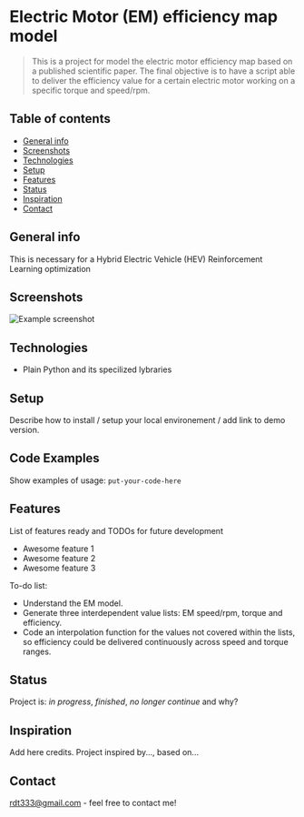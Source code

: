 # Electric Motor (EM) efficiency map model
> This is a project for model the electric motor efficiency map based on a published scientific paper.
> The final objective is to have a script able to deliver the efficiency value for a certain electric motor working on a specific torque and speed/rpm.

## Table of contents
* [General info](#general-info)
* [Screenshots](#screenshots)
* [Technologies](#technologies)
* [Setup](#setup)
* [Features](#features)
* [Status](#status)
* [Inspiration](#inspiration)
* [Contact](#contact)

## General info
This is necessary for a Hybrid Electric Vehicle (HEV) Reinforcement Learning optimization

## Screenshots
![Example screenshot](./img/EM_efficiency.png)

## Technologies
* Plain Python and its specilized lybraries

## Setup
Describe how to install / setup your local environement / add link to demo version.

## Code Examples
Show examples of usage:
`put-your-code-here`

## Features
List of features ready and TODOs for future development
* Awesome feature 1
* Awesome feature 2
* Awesome feature 3

To-do list:
* Understand the EM model.
* Generate three interdependent value lists: EM speed/rpm, torque and efficiency.
* Code an interpolation function for the values not covered within the lists, so efficiency could be delivered continuously across speed and torque ranges.


## Status
Project is: _in progress_, _finished_, _no longer continue_ and why?

## Inspiration
Add here credits. Project inspired by..., based on...

## Contact
rdt333@gmail.com - feel free to contact me!
